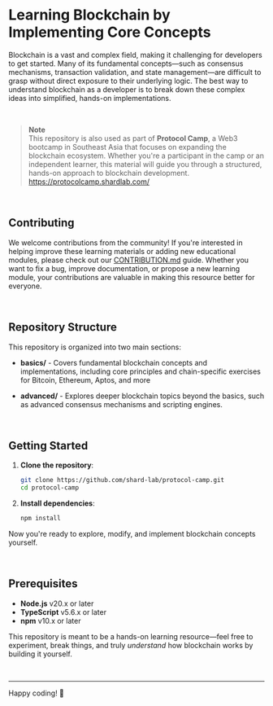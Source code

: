 # Learning Blockchain by Implementing Core Concepts

Blockchain is a vast and complex field, making it challenging for developers to get started. Many of its fundamental concepts—such as consensus mechanisms, transaction validation, and state management—are difficult to grasp without direct exposure to their underlying logic. The best way to understand blockchain as a developer is to break down these complex ideas into simplified, hands-on implementations.

<br>

> **Note**  
> This repository is also used as part of **Protocol Camp**, a Web3 bootcamp in Southeast Asia that focuses on expanding the blockchain ecosystem. Whether you're a participant in the camp or an independent learner, this material will guide you through a structured, hands-on approach to blockchain development. https://protocolcamp.shardlab.com/

<br>

## Contributing

We welcome contributions from the community! If you're interested in helping improve these learning materials or adding new educational modules, please check out our [CONTRIBUTION.md](./CONTRIBUTION.md) guide. Whether you want to fix a bug, improve documentation, or propose a new learning module, your contributions are valuable in making this resource better for everyone.

<br>

## Repository Structure

This repository is organized into two main sections:

- **basics/** - Covers fundamental blockchain concepts and implementations, including core principles and chain-specific exercises for Bitcoin, Ethereum, Aptos, and more

- **advanced/** - Explores deeper blockchain topics beyond the basics, such as advanced consensus mechanisms and scripting engines.

<br>

## Getting Started

1. **Clone the repository**:

   ```bash
   git clone https://github.com/shard-lab/protocol-camp.git
   cd protocol-camp
   ```

2. **Install dependencies**:

   ```bash
   npm install
   ```

Now you're ready to explore, modify, and implement blockchain concepts yourself.

<br>

## Prerequisites

- **Node.js** v20.x or later
- **TypeScript** v5.6.x or later
- **npm** v10.x or later

This repository is meant to be a hands-on learning resource—feel free to experiment, break things, and truly _understand_ how blockchain works by building it yourself.

<br>

---

Happy coding! 🚀
